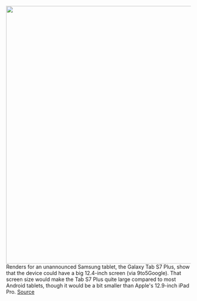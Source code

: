 <img src='https://cdn.vox-cdn.com/thumbor/SnNq9GYTCVbfvKsWMyt9r91bg9M=/286x99:3554x2080/1200x800/filters:focal(1613x773:2227x1387)/cdn.vox-cdn.com/uploads/chorus_image/image/66943339/tab_s7_plus.0.png' width='700px' /><br/>
Renders for an unannounced Samsung tablet, the Galaxy Tab S7 Plus, show that the device could have a big 12.4-inch screen (via 9to5Google). That screen size would make the Tab S7 Plus quite large compared to most Android tablets, though it would be a bit smaller than Apple's 12.9-inch iPad Pro.
<a href='https://www.theverge.com/2020/6/16/21293369/galaxy-tab-s7-plus-renders-12-4-11-inch-display'> Source <a/>